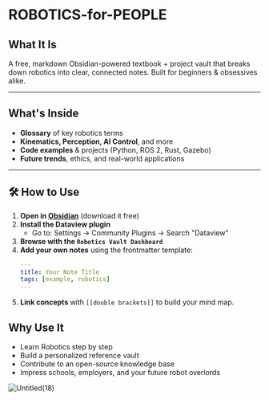 # ROBOTICS-for-PEOPLE

## What It Is

A free, markdown Obsidian-powered textbook + project vault that breaks down robotics into clear, connected notes. Built for beginners & obsessives alike.

---

## What's Inside

- **Glossary** of key robotics terms  
- **Kinematics, Perception, AI Control**, and more  
- **Code examples** & projects (Python, ROS 2, Rust, Gazebo)  
- **Future trends**, ethics, and real-world applications  

---

## 🛠️ How to Use

1. **Open in [Obsidian](https://obsidian.md)** (download it free)  
2. **Install the Dataview plugin**  
   - Go to: Settings → Community Plugins → Search "Dataview"  
3. **Browse with the `Robotics Vault Dashboard`**  
4. **Add your own notes** using the frontmatter template:  
   ```yaml
   ---
   title: Your Note Title
   tags: [example, robotics]
   ---
   ```
5. **Link concepts** with ```[[double brackets]]``` to build your mind map.

## Why Use It

- Learn Robotics step by step
- Build a personalized reference vault
- Contribute to an open-source knowledge base
- Impress schools, employers, and your future robot overlords

![Untitled(18)](https://github.com/user-attachments/assets/07b51613-1381-48f7-8eba-495bc443c662)
